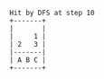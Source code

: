     Hit by DFS at step 10
    +-------+
    |       |
    |     1 |
    | 2   3 |
    |-------|
    | A B C |
    +-------+